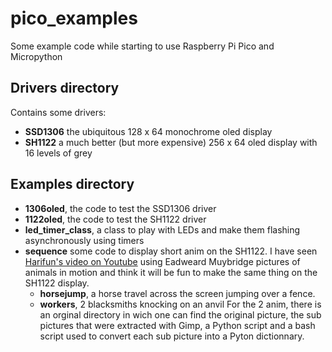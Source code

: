 # pico_examples
Some example code while starting to use Raspberry Pi Pico and Micropython


## Drivers directory
 Contains some drivers:
-  **SSD1306** the ubiquitous 128 x 64 monochrome oled display
-  **SH1122** a much better (but more expensive) 256 x 64 oled display with 16 levels of grey
 
## Examples directory
-  **1306oled**, the code to test the SSD1306 driver
-  **1122oled**, the code to test the SH1122 driver
-  **led_timer_class**, a class to play with LEDs and make them flashing asynchronously using timers
-  **sequence** some code to display short anim on the SH1122. I have seen [Harifun's video on Youtube](https://www.youtube.com/watch?v=cm2Fz9WTL1A) using Eadweard Muybridge pictures of animals in motion and think it will be fun to make the same thing on the SH1122 display.
   -  **horsejump**, a horse travel across the screen jumping over a fence.
   -  **workers**, 2 blacksmiths knocking on an anvil 
  For the 2 anim, there is an orginal directory in wich one can find the original picture, the sub pictures that were extracted with Gimp, a Python script and a bash script used to convert each sub picture into a Pyton dictionnary.
